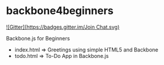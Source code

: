 backbone4beginners
==================
[![Gitter](https://badges.gitter.im/Join Chat.svg)](https://gitter.im/kpham13/backbone4beginners?utm_source=badge&utm_medium=badge&utm_campaign=pr-badge&utm_content=badge)

Backbone.js for Beginners
- index.html => Greetings using simple HTML5 and Backbone
- todo.html => To-Do App in Backbone.js

